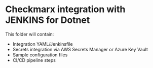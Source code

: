 # Checkmarx integration with JENKINS for Dotnet

This folder will contain:
- Integration YAML/Jenkinsfile
- Secrets integration via AWS Secrets Manager or Azure Key Vault
- Sample configuration files
- CI/CD pipeline steps
